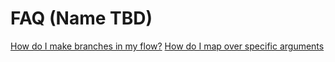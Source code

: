 # FAQ (Name TBD)

[How do I make branches in my flow?](branching.html)
[How do I map over specific arguments](mapping.html)